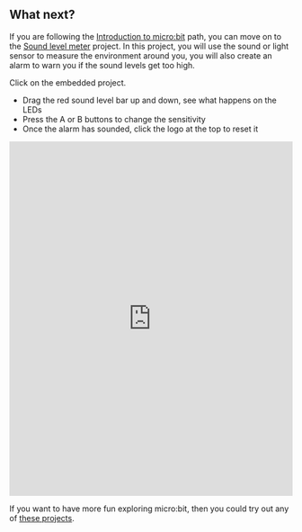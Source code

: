 ## What next?

If you are following the [Introduction to micro:bit](https://projects.raspberrypi.org/en/raspberrypi/microbit-intro) path, you can move on to the [Sound level meter](https://projects.raspberrypi.org/en/projects/sound-meter) project. In this project, you will use the sound or light sensor to measure the environment around you, you will also create an alarm to warn you if the sound levels get too high.

Click on the embedded project.

+ Drag the red sound level bar up and down, see what happens on the LEDs
+ Press the A or B buttons to change the sensitivity
+ Once the alarm has sounded, click the logo at the top to reset it

<div style="position:relative;height:0;padding-bottom:125%;overflow:hidden;"><iframe style="position:absolute;top:0;left:0;width:100%;height:100%;" src="https://makecode.microbit.org/---run?id=_h86K9q8Yb49s" allowfullscreen="allowfullscreen" sandbox="allow-popups allow-forms allow-scripts allow-same-origin" frameborder="0"></iframe></div>

If you want to have more fun exploring micro:bit, then you could try out any of [these projects](https://projects.raspberrypi.org/en/projects?hardware%5B%5D=microbit).

